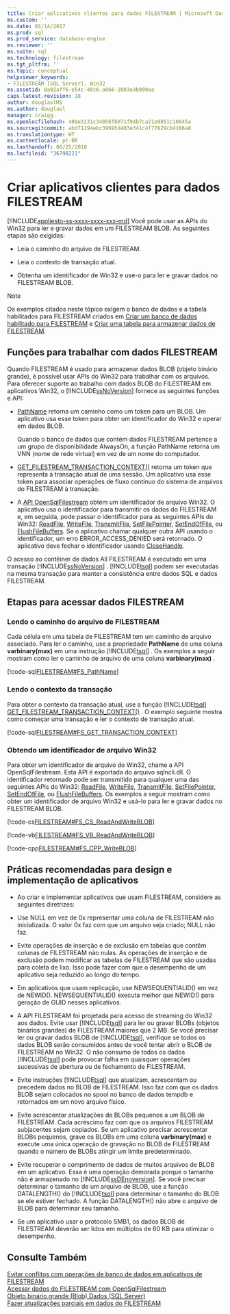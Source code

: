 ```yaml
---
title: Criar aplicativos clientes para dados FILESTREAM | Microsoft Docs
ms.custom: ''
ms.date: 03/14/2017
ms.prod: sql
ms.prod_service: database-engine
ms.reviewer: ''
ms.suite: sql
ms.technology: filestream
ms.tgt_pltfrm: ''
ms.topic: conceptual
helpviewer_keywords:
- FILESTREAM [SQL Server], Win32
ms.assetid: 8a02aff6-e54c-40c6-a066-2083e9b090aa
caps.latest.revision: 18
author: douglaslMS
ms.author: douglasl
manager: craigg
ms.openlocfilehash: 489e3131c34056f6071f94b7ca21e9851c10845a
ms.sourcegitcommit: abd71294ebc39695d403e341c4f77829cb4166a8
ms.translationtype: HT
ms.contentlocale: pt-BR
ms.lasthandoff: 06/25/2018
ms.locfileid: "36798221"
---
```

# <a name="create-client-applications-for-filestream-data"></a>Criar aplicativos clientes para dados FILESTREAM
[!INCLUDE[appliesto-ss-xxxx-xxxx-xxx-md](../../includes/appliesto-ss-xxxx-xxxx-xxx-md.md)]
  Você pode usar as APIs do Win32 para ler e gravar dados em um FILESTREAM BLOB. As seguintes etapas são exigidas:  
  
-   Leia o caminho do arquivo de FILESTREAM.  
  
-   Leia o contexto de transação atual.  
  
-   Obtenha um identificador de Win32 e use-o para ler e gravar dados no FILESTREAM BLOB.  
  
> [!NOTE]  
>  Os exemplos citados neste tópico exigem o banco de dados e a tabela habilitados para FILESTREAM criados em [Criar um banco de dados habilitado para FILESTREAM](../../relational-databases/blob/create-a-filestream-enabled-database.md) e [Criar uma tabela para armazenar dados de FILESTREAM](../../relational-databases/blob/create-a-table-for-storing-filestream-data.md).  
  
##  <a name="func"></a> Funções para trabalhar com dados FILESTREAM  
 Quando FILESTREAM é usado para armazenar dados BLOB (objeto binário grande), é possível usar APIs do Win32 para trabalhar com os arquivos. Para oferecer suporte ao trabalho com dados BLOB do FILESTREAM em aplicativos Win32, o [!INCLUDE[ssNoVersion](../../includes/ssnoversion-md.md)] fornece as seguintes funções e API:  
  
-   [PathName](../../relational-databases/system-functions/pathname-transact-sql.md) retorna um caminho como um token para um BLOB. Um aplicativo usa esse token para obter um identificador do Win32 e operar em dados BLOB.  
  
     Quando o banco de dados que contém dados FILESTREAM pertence a um grupo de disponibilidade AlwaysOn, a função PathName retorna um VNN (nome de rede virtual) em vez de um nome do computador.  
  
-   [GET_FILESTREAM_TRANSACTION_CONTEXT()](../../t-sql/functions/get-filestream-transaction-context-transact-sql.md) retorna um token que representa a transação atual de uma sessão. Um aplicativo usa esse token para associar operações de fluxo contínuo do sistema de arquivos do FILESTREAM à transação.  
  
-   A [API OpenSqlFilestream](../../relational-databases/blob/access-filestream-data-with-opensqlfilestream.md) obtém um identificador de arquivo Win32. O aplicativo usa o identificador para transmitir os dados do FILESTREAM e, em seguida, pode passar o identificador para as seguintes APIs do Win32: [ReadFile](http://go.microsoft.com/fwlink/?LinkId=86422), [WriteFile](http://go.microsoft.com/fwlink/?LinkId=86423), [TransmitFile](http://go.microsoft.com/fwlink/?LinkId=86424), [SetFilePointer](http://go.microsoft.com/fwlink/?LinkId=86425), [SetEndOfFile](http://go.microsoft.com/fwlink/?LinkId=86426), ou [FlushFileBuffers](http://go.microsoft.com/fwlink/?LinkId=86427). Se o aplicativo chamar qualquer outra API usando o identificador, um erro ERROR_ACCESS_DENIED será retornado. O aplicativo deve fechar o identificador usando [CloseHandle](http://go.microsoft.com/fwlink/?LinkId=86428).  
  
 O acesso ao contêiner de dados All FILESTREAM é executado em uma transação [!INCLUDE[ssNoVersion](../../includes/ssnoversion-md.md)] . [!INCLUDE[tsql](../../includes/tsql-md.md)] podem ser executadas na mesma transação para manter a consistência entre dados SQL e dados FILESTREAM.  
  
##  <a name="steps"></a> Etapas para acessar dados FILESTREAM  
  
###  <a name="path"></a> Lendo o caminho do arquivo de FILESTREAM  
 Cada célula em uma tabela de FILESTREAM tem um caminho de arquivo associado. Para ler o caminho, use a propriedade **PathName** de uma coluna **varbinary(max)** em uma instrução [!INCLUDE[tsql](../../includes/tsql-md.md)] . Os exemplos a seguir mostram como ler o caminho de arquivo de uma coluna **varbinary(max)** .  
  
 [!code-sql[FILESTREAM#FS_PathName](../../relational-databases/blob/codesnippet/tsql/create-client-applicatio_1.sql)]  
  
###  <a name="trx"></a> Lendo o contexto da transação  
 Para obter o contexto da transação atual, use a função [!INCLUDE[tsql](../../includes/tsql-md.md)] [GET_FILESTREAM_TRANSACTION_CONTEXT()](../../t-sql/functions/get-filestream-transaction-context-transact-sql.md) . O exemplo seguinte mostra como começar uma transação e ler o contexto de transação atual.  
  
 [!code-sql[FILESTREAM#FS_GET_TRANSACTION_CONTEXT](../../relational-databases/blob/codesnippet/tsql/create-client-applicatio_2.sql)]  
  
###  <a name="handle"></a> Obtendo um identificador de arquivo Win32  
 Para obter um identificador de arquivo do Win32, chame a API OpenSqlFilestream. Esta API é exportada do arquivo sqlncli.dll. O identificador retornado pode ser transmitido para qualquer uma das seguintes APIs do Win32: [ReadFile](http://go.microsoft.com/fwlink/?LinkId=86422), [WriteFile](http://go.microsoft.com/fwlink/?LinkId=86423), [TransmitFile](http://go.microsoft.com/fwlink/?LinkId=86424), [SetFilePointer](http://go.microsoft.com/fwlink/?LinkId=86425), [SetEndOfFile](http://go.microsoft.com/fwlink/?LinkId=86426), ou [FlushFileBuffers](http://go.microsoft.com/fwlink/?LinkId=86427). Os exemplos a seguir mostram como obter um identificador de arquivo Win32 e usá-lo para ler e gravar dados no FILESTREAM BLOB.  
  
 [!code-cs[FILESTREAM#FS_CS_ReadAndWriteBLOB](../../relational-databases/blob/codesnippet/csharp/create-client-applicatio_3.cs)]  
  
 [!code-vb[FILESTREAM#FS_VB_ReadAndWriteBLOB](../../relational-databases/blob/codesnippet/visualbasic/create-client-applicatio_4.vb)]  
  
 [!code-cpp[FILESTREAM#FS_CPP_WriteBLOB](../../relational-databases/blob/codesnippet/cpp/create-client-applicatio_5.cpp)]  
  
##  <a name="best"></a> Práticas recomendadas para design e implementação de aplicativos  
  
-   Ao criar e implementar aplicativos que usam FILESTREAM, considere as seguintes diretrizes:  
  
-   Use NULL em vez de 0x representar uma coluna de FILESTREAM não inicializada. O valor 0x faz com que um arquivo seja criado; NULL não faz.  
  
-   Evite operações de inserção e de exclusão em tabelas que contêm colunas de FILESTREAM não nulas. As operações de inserção e de exclusão podem modificar as tabelas de FILESTREAM que são usadas para coleta de lixo. Isso pode fazer com que o desempenho de um aplicativo seja reduzido ao longo do tempo.  
  
-   Em aplicativos que usam replicação, use NEWSEQUENTIALID() em vez de NEWID(). NEWSEQUENTIALID() executa melhor que NEWID() para geração de GUID nesses aplicativos.  
  
-   A API FILESTREAM foi projetada para acesso de streaming do Win32 aos dados. Evite usar [!INCLUDE[tsql](../../includes/tsql-md.md)] para ler ou gravar BLOBs (objetos binários grandes) de FILESTREAM maiores que 2 MB. Se você precisar ler ou gravar dados BLOB de [!INCLUDE[tsql](../../includes/tsql-md.md)], verifique se todos os dados BLOB serão consumidos antes de você tentar abrir o BLOB de FILESTREAM no Win32. O não consumo de todos os dados [!INCLUDE[tsql](../../includes/tsql-md.md)] pode provocar falha em quaisquer operações sucessivas de abertura ou de fechamento de FILESTREAM.  
  
-   Evite instruções [!INCLUDE[tsql](../../includes/tsql-md.md)] que atualizam, acrescentam ou precedem dados no BLOB de FILESTREAM. Isso faz com que os dados BLOB sejam colocados no spool no banco de dados tempdb e retornados em um novo arquivo físico.  
  
-   Evite acrescentar atualizações de BLOBs pequenos a um BLOB de FILESTREAM. Cada acréscimo faz com que os arquivos FILESTREAM subjacentes sejam copiados. Se um aplicativo precisar acrescentar BLOBs pequenos, grave os BLOBs em uma coluna **varbinary(max)** e execute uma única operação de gravação no BLOB de FILESTREAM quando o número de BLOBs atingir um limite predeterminado.  
  
-   Evite recuperar o comprimento de dados de muitos arquivos de BLOB em um aplicativo. Essa é uma operação demorada porque o tamanho não é armazenado no [!INCLUDE[ssDEnoversion](../../includes/ssdenoversion-md.md)]. Se você precisar determinar o tamanho de um arquivo de BLOB, use a função DATALENGTH() do [!INCLUDE[tsql](../../includes/tsql-md.md)] para determinar o tamanho do BLOB se ele estiver fechado. A função DATALENGTH() não abre o arquivo de BLOB para determinar seu tamanho.  
  
-   Se um aplicativo usar o protocolo SMB1, os dados BLOB de FILESTREAM deverão ser lidos em múltiplos de 60 KB para otimizar o desempenho.  
  
## <a name="see-also"></a>Consulte Também  
 [Evitar conflitos com operações de banco de dados em aplicativos de FILESTREAM](../../relational-databases/blob/avoid-conflicts-with-database-operations-in-filestream-applications.md)   
 [Acessar dados do FILESTREAM com OpenSqlFilestream](../../relational-databases/blob/access-filestream-data-with-opensqlfilestream.md)   
 [Objeto binário grande &#40;Blob&#41; Dados &#40;SQL Server&#41;](../../relational-databases/blob/binary-large-object-blob-data-sql-server.md)   
 [Fazer atualizações parciais em dados do FILESTREAM](../../relational-databases/blob/make-partial-updates-to-filestream-data.md)  
  
  
